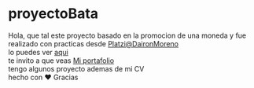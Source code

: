 # proyectoBata
Hola, que tal este proyecto basado en la promocion de una moneda y fue realizado con practicas desde [Platzi@DaironMoreno](https://platzi.com/p/daironmoreno/)<br>
lo puedes ver [aqui](https://sistemasdyms.github.io/proyectoBata/) <br>
te invito a que veas [Mi portafolio](https://sistemasdyms.github.io/) <br>
tengo algunos proyecto ademas de mi CV <br>
hecho con :heart:  Gracias<br>
